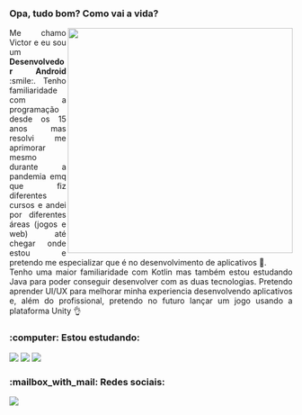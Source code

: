 <h3>Opa, tudo bom? Como vai a vida?</h3>
<img align="right" width="400" src="https://user-images.githubusercontent.com/66436169/108850732-71e6fa00-75c2-11eb-94cb-343f468507b2.png">
<p align="justify">
  Me chamo Victor e eu sou um <strong>Desenvolvedor Android</strong> :smile:. Tenho familiaridade com a programação desde os 15 anos mas resolvi me aprimorar mesmo durante a pandemia emq que fiz diferentes cursos e andei por diferentes áreas (jogos e web) até chegar onde estou e pretendo me especializar que é no desenvolvimento de aplicativos 📱.<br>
  Tenho uma maior familiaridade com Kotlin mas também estou estudando Java para poder conseguir desenvolver com as duas tecnologias. Pretendo aprender UI/UX para melhorar minha experiencia desenvolvendo aplicativos e, além do profissional, pretendo no futuro lançar um jogo usando a plataforma Unity 👌
</p>
 <h3 align="left">:computer: Estou estudando:</h3>
<p align="left">
  <img src="https://img.shields.io/badge/Kotlin-0095D5?style=for-the-badge&logo=kotlin&logoColor=white">
  <img src="https://img.shields.io/badge/Android-3DDC84?style=for-the-badge&logo=android&logoColor=white">
  <img src="https://img.shields.io/badge/Java-F80000?style=for-the-badge&logo=java&logoColor=white">
</p>
  <h3 align="left">:mailbox_with_mail: Redes sociais:</h3>  
<p align="left">
  <a href="https://www.linkedin.com/in/victorbmaciel">
  <img src="https://img.shields.io/badge/LinkedIn-0077B5?style=for-the-badge&logo=linkedin&logoColor=white"></a>
</p>
